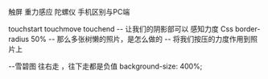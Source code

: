 触屏 重力感应 陀螺仪  手机区别与PC端

touchstart  touchmove  touchend 
--  让我们的阴影部可以 感知力度  Css  border-radius 50%
--  那么多张树懒的照片，是怎么做的
-- 将我们按压的力度作用到照片上

--雪碧图
   往右走 ，往下走都是负值
   background-size: 400%;